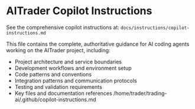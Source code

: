 # AITrader Copilot Instructions

See the comprehensive copilot instructions at: `docs/instructions/copilot-instructions.md`

This file contains the complete, authoritative guidance for AI coding agents working on the AITrader project, including:
- Project architecture and service boundaries
- Development workflows and environment setup
- Code patterns and conventions
- Integration patterns and communication protocols
- Testing and validation requirements
- Key files and documentation references</content>
<parameter name="filePath">/home/trader/trading-ai/.github/copilot-instructions.md